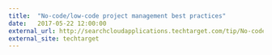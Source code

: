 ```yaml
---
title:  "No-code/low-code project management best practices"
date:   2017-05-22 12:00:00
external_url: http://searchcloudapplications.techtarget.com/tip/No-code-low-code-project-management-best-practices
external_site: techtarget
---
```

